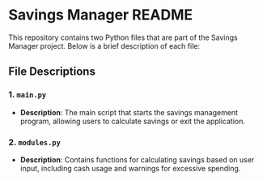 # Savings Manager README

This repository contains two Python files that are part of the Savings Manager project. Below is a brief description of each file:

## File Descriptions

### 1. `main.py`
- **Description**: The main script that starts the savings management program, allowing users to calculate savings or exit the application.

### 2. `modules.py`
- **Description**: Contains functions for calculating savings based on user input, including cash usage and warnings for excessive spending.

